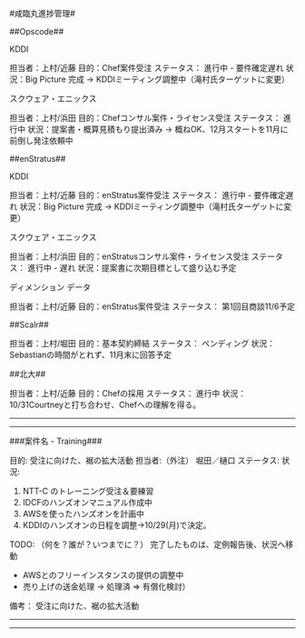 #咸臨丸進捗管理#

##Opscode##

KDDI

担当者：上村/近藤
目的：Chef案件受注
ステータス： 進行中 - 要件確定遅れ
状況：Big Picture 完成 → KDDIミーティング調整中（滝村氏ターゲットに変更）

スクウェア・エニックス

担当者：上村/浜田
目的：Chefコンサル案件・ライセンス受注
ステータス： 進行中 
状況：提案書・概算見積もり提出済み → 概ねOK、12月スタートを11月に前倒し発注依頼中

##enStratus##

KDDI

担当者：上村/近藤
目的：enStratus案件受注
ステータス： 進行中 - 要件確定遅れ
状況：Big Picture 完成 → KDDIミーティング調整中（滝村氏ターゲットに変更）

スクウェア・エニックス

担当者：上村/浜田
目的：enStratusコンサル案件・ライセンス受注
ステータス： 進行中 - 遅れ
状況：提案書に次期目標として盛り込む予定

ディメンション データ

担当者：上村/近藤
目的：enStratus案件受注
ステータス： 第1回目商談11/6予定

##Scalr##

担当者：上村/堀田
目的：基本契約締結
ステータス： ペンディング
状況：Sebastianの時間がとれず、11月末に回答予定

##北大##

担当者：上村/近藤
目的：Chefの採用
ステータス： 進行中
状況：10/31Courtneyと打ち合わせ、Chefへの理解を得る。

---
---

###案件名 - Training###

目的: 受注に向けた、裾の拡大活動
担当者:（外注） 堀田／樋口
ステータス:
状況:
1. NTT-C のトレーニング受注＆要練習
2. IDCFのハンズオンマニュアル作成中　
3. AWSを使ったハンズオンを計画中
4. KDDIのハンズオンの日程を調整→10/29(月)で決定。

TODO: （何を？誰が？いつまでに？）
完了したものは、定例報告後、状況へ移動

- AWSとのフリーインスタンスの提供の調整中
- 売り上げの送金処理 → 処理済
=> 有償化検討）

備考： 受注に向けた、裾の拡大活動

---
---
